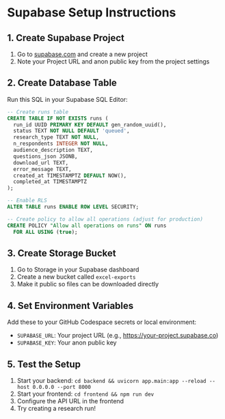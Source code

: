 # Supabase Setup Instructions

## 1. Create Supabase Project

1. Go to [supabase.com](https://supabase.com) and create a new project
2. Note your Project URL and anon public key from the project settings

## 2. Create Database Table

Run this SQL in your Supabase SQL Editor:

```sql
-- Create runs table
CREATE TABLE IF NOT EXISTS runs (
  run_id UUID PRIMARY KEY DEFAULT gen_random_uuid(),
  status TEXT NOT NULL DEFAULT 'queued',
  research_type TEXT NOT NULL,
  n_respondents INTEGER NOT NULL,
  audience_description TEXT,
  questions_json JSONB,
  download_url TEXT,
  error_message TEXT,
  created_at TIMESTAMPTZ DEFAULT NOW(),
  completed_at TIMESTAMPTZ
);

-- Enable RLS
ALTER TABLE runs ENABLE ROW LEVEL SECURITY;

-- Create policy to allow all operations (adjust for production)
CREATE POLICY "Allow all operations on runs" ON runs
  FOR ALL USING (true);
```

## 3. Create Storage Bucket

1. Go to Storage in your Supabase dashboard
2. Create a new bucket called `excel-exports`
3. Make it public so files can be downloaded directly

## 4. Set Environment Variables

Add these to your GitHub Codespace secrets or local environment:

- `SUPABASE_URL`: Your project URL (e.g., https://your-project.supabase.co)
- `SUPABASE_KEY`: Your anon public key

## 5. Test the Setup

1. Start your backend: `cd backend && uvicorn app.main:app --reload --host 0.0.0.0 --port 8000`
2. Start your frontend: `cd frontend && npm run dev`
3. Configure the API URL in the frontend
4. Try creating a research run!